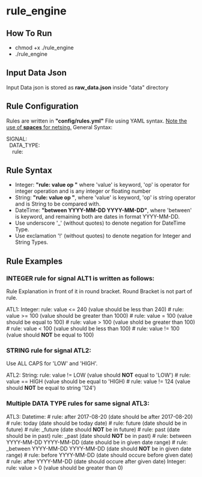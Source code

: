 # rule_engine

## How To Run

* chmod +x ./rule_engine
* ./rule_engine

## Input Data Json
Input Data json is stored as **raw_data.json** inside "data" directory

## Rule Configuration
Rules are written in **"config/rules.yml"** File using YAML syntax.
<u>Note the use of **spaces** for netsing.</u>
General Syntax:

SIGNAL:<br>
&nbsp;&nbsp;DATA_TYPE:<br>
&nbsp;&nbsp;&nbsp;&nbsp;rule: <expression>

## Rule Syntax
* Integer: **"rule: value op <number>"** where 'value' is keyword, 'op' is operator for integer operation and <number> is any integer or floating number
* String: **"rule: value op <str>"**, where 'value' is keyword, 'op' is string operator and <str> is String to be compared with.
* DateTime: **"between YYYY-MM-DD YYYY-MM-DD"**, where 'between' is keyword, and remaining both are dates in format YYYY-MM-DD.
* Use underscore '_' (without quotes) to denote negation for DateTime Type.
* Use exclamation '!' (without quotes) to denote negation for Integer and String Types.

## Rule Examples
### INTEGER rule for signal ALT1 is written as follows:
Rule Explanation in front of it in round bracket.
Round Bracket is not part of rule.

ATL1:
  Integer:
    rule: value <= 240 (value should be less than 240)
    # rule: value >= 100 (value should be greater than 1000)
    # rule: value = 100 (value should be equal to 100)
    # rule: value > 100 (value shold be greater than 100)
    # rule: value < 100 (value should be less than 100)
    # rule: value != 100 (value should **NOT** be equal to 100)

### STRING rule for signal ATL2:
Use ALL CAPS for 'LOW' and 'HIGH'.

ATL2:
  String:
    rule: value != LOW (value should **NOT** equal to 'LOW')
    # rule: value == HIGH (value should be equal to 'HIGH)
    # rule: value != 124 (value should **NOT** be equal to string '124')

### Multiple DATA TYPE rules for same signal ATL3:

ATL3:
  Datetime:
    # rule: after 2017-08-20 (date should be after 2017-08-20)
    # rule: today (date should be today date)
    # rule: future (date should be in future)
    # rule: _future (date should **NOT** be in future)
    # rule: past (date should be in past)
    rule: _past (date should **NOT** be in past)
    # rule: between YYYY-MM-DD YYYY-MM-DD (date should be in given date range)
    # rule: _between YYYY-MM-DD YYYY-MM-DD (date should **NOT** be in given date range)
    # rule: before YYYY-MM-DD (date should occure before given date)
    # rule: after YYYY-MM-DD (date should occure after given date)
  Integer:
    rule: value > 0 (value should be greater than 0)